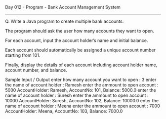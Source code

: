 Day 012 - Program - Bank Account Management System
____________________________________________________________
Q. Write a Java program to create multiple bank accounts.

The program should ask the user how many accounts they want to open.

For each account, input the account holder’s name and initial balance.

Each account should automatically be assigned a unique account number starting from 101.

Finally, display the details of each account including account holder name, account number, and balance.

Sample Input / Output
enter how many account you want to open : 3
enter the name of account holder : Ramesh
enter the ammount to open account : 5000
AccountHolder: Ramesh, AccountNo: 101, Balance: 5000.0
enter the name of account holder : Suresh
enter the ammount to open account : 10000
AccountHolder: Suresh, AccountNo: 102, Balance: 10000.0
enter the name of account holder : Meena
enter the ammount to open account : 7000
AccountHolder: Meena, AccountNo: 103, Balance: 7000.0
